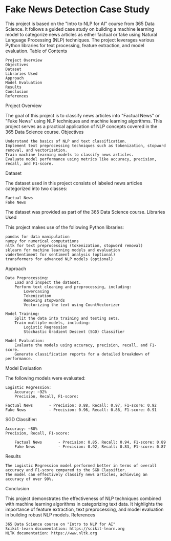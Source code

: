# Fake News Detection Case Study

This project is based on the "Intro to NLP for AI" course from 365 Data Science. It follows a guided case study on building a machine learning model to categorize news articles as either factual or fake using Natural Language Processing (NLP) techniques. The project leverages various Python libraries for text processing, feature extraction, and model evaluation.
Table of Contents

    Project Overview
    Objectives
    Dataset
    Libraries Used
    Approach
    Model Evaluation
    Results
    Conclusion
    References

Project Overview

The goal of this project is to classify news articles into "Factual News" or "Fake News" using NLP techniques and machine learning algorithms. This project serves as a practical application of NLP concepts covered in the 365 Data Science course.
Objectives

    Understand the basics of NLP and text classification.
    Implement text preprocessing techniques such as tokenization, stopword removal, and vectorization.
    Train machine learning models to classify news articles.
    Evaluate model performance using metrics like accuracy, precision, recall, and F1-score.

Dataset

The dataset used in this project consists of labeled news articles categorized into two classes:

    Factual News
    Fake News

The dataset was provided as part of the 365 Data Science course.
Libraries Used

This project makes use of the following Python libraries:

    pandas for data manipulation
    numpy for numerical computations
    nltk for text preprocessing (tokenization, stopword removal)
    sklearn for machine learning models and evaluation
    vaderSentiment for sentiment analysis (optional)
    transformers for advanced NLP models (optional)

Approach

    Data Preprocessing:
        Load and inspect the dataset.
        Perform text cleaning and preprocessing, including:
            Lowercasing
            Tokenization
            Removing stopwords
            Vectorizing the text using CountVectorizer

    Model Training:
        Split the data into training and testing sets.
        Train multiple models, including:
            Logistic Regression
            Stochastic Gradient Descent (SGD) Classifier

    Model Evaluation:
        Evaluate the models using accuracy, precision, recall, and F1-score.
        Generate classification reports for a detailed breakdown of performance.

Model Evaluation

The following models were evaluated:

    Logistic Regression:
        Accuracy: ~92%
        Precision, Recall, F1-score:

    Factual News       - Precision: 0.88, Recall: 0.97, F1-score: 0.92
    Fake News          - Precision: 0.96, Recall: 0.86, F1-score: 0.91

SGD Classifier:

    Accuracy: ~88%
    Precision, Recall, F1-score:

        Factual News       - Precision: 0.85, Recall: 0.94, F1-score: 0.89
        Fake News          - Precision: 0.92, Recall: 0.83, F1-score: 0.87

Results

    The Logistic Regression model performed better in terms of overall accuracy and F1-score compared to the SGD Classifier.
    The model can effectively classify news articles, achieving an accuracy of over 90%.

Conclusion

This project demonstrates the effectiveness of NLP techniques combined with machine learning algorithms in categorizing text data. It highlights the importance of feature extraction, text preprocessing, and model evaluation in building robust NLP models.
References

    365 Data Science course on "Intro to NLP for AI"
    Scikit-learn documentation: https://scikit-learn.org
    NLTK documentation: https://www.nltk.org
